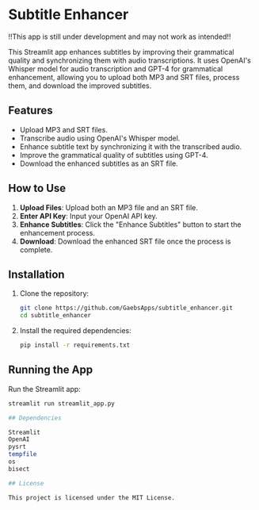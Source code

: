 # Subtitle Enhancer

!!This app is still under development and may not work as intended!!

This Streamlit app enhances subtitles by improving their grammatical quality and synchronizing them with audio transcriptions. It uses OpenAI's Whisper model for audio transcription and GPT-4 for grammatical enhancement, allowing you to upload both MP3 and SRT files, process them, and download the improved subtitles.

## Features

- Upload MP3 and SRT files.
- Transcribe audio using OpenAI's Whisper model.
- Enhance subtitle text by synchronizing it with the transcribed audio.
- Improve the grammatical quality of subtitles using GPT-4.
- Download the enhanced subtitles as an SRT file.

## How to Use

1. **Upload Files**: Upload both an MP3 file and an SRT file.
2. **Enter API Key**: Input your OpenAI API key.
3. **Enhance Subtitles**: Click the "Enhance Subtitles" button to start the enhancement process.
4. **Download**: Download the enhanced SRT file once the process is complete.

## Installation

1. Clone the repository:
   ```bash
   git clone https://github.com/GaebsApps/subtitle_enhancer.git
   cd subtitle_enhancer

2. Install the required dependencies:
   ```bash
   pip install -r requirements.txt

## Running the App

Run the Streamlit app:
  ```bash
  streamlit run streamlit_app.py

## Dependencies

Streamlit
OpenAI
pysrt
tempfile
os
bisect

## License

This project is licensed under the MIT License.

